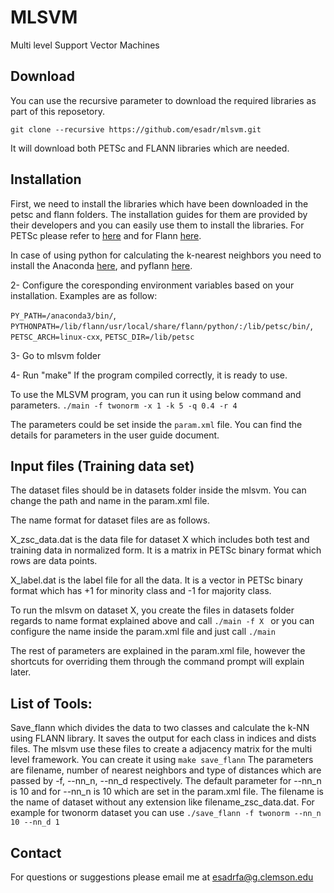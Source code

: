 # MLSVM
Multi level Support Vector Machines

Download
-------------
You can use the recursive parameter to download the required libraries as part of this reposetory.

`git clone --recursive https://github.com/esadr/mlsvm.git`

It will download both PETSc and FLANN libraries which are needed.

Installation
-------------
First, we need to install the libraries which have been downloaded in the petsc and flann folders. 
The installation guides for them are provided by their developers and you can easily use them to install the libraries.
For PETSc please refer to [here](https://www.mcs.anl.gov/petsc/documentation/installation.html) and for Flann [here](http://www.cs.ubc.ca/research/flann).

In case of using python for calculating the k-nearest neighbors you need to install the Anaconda [here](https://www.continuum.io/downloads), and pyflann [here](https://github.com/primetang/pyflann).


2- Configure the coresponding environment variables based on your installation. 
Examples are as follow:

`PY_PATH=/anaconda3/bin/`,  `PYTHONPATH=/lib/flann/usr/local/share/flann/python/:/lib/petsc/bin/`, `PETSC_ARCH=linux-cxx`, `PETSC_DIR=/lib/petsc`

3- Go to mlsvm folder

4- Run "make"
If the program compiled correctly, it is ready to use.

To use the MLSVM program, you can run it using below command and parameters. 
`./main -f twonorm -x 1 -k 5 -q 0.4 -r 4`

The parameters could be set inside the `param.xml` file. You can find the details for parameters in the user guide document.

Input files (Training data set)
-------------
The dataset files should be in datasets folder inside the mlsvm. You can change the path and name in the param.xml file.

The name format for dataset files are as follows.

X_zsc_data.dat is the data file for dataset X which includes both test and training data in normalized form. It is a matrix in PETSc binary format which rows are data points.

X_label.dat is the label file for all the data. It is a vector in PETSc binary format which has +1 for minority class and -1 for majority class.

To run the mlsvm on dataset X, you create the files in datasets folder regards to name format explained above and call `./main -f X ` or you can configure the name inside the param.xml file and just call `./main`

The rest of parameters are explained in the param.xml file, however the shortcuts for overriding them through the command prompt will explain later.


List of Tools:
-------------
Save_flann which divides the data to two classes and calculate the k-NN using FLANN library. It saves the output for each class in indices and dists files. The mlsvm use these files to create a adjacency matrix for the multi level framework.
You can create it using 
`make save_flann`
The parameters are filename, number of nearest neighbors and type of distances which are passed by -f, --nn_n, --nn_d respectively.
The default parameter for --nn_n is 10 and for --nn_n is 10 which are set in the param.xml file.
The filename is the name of dataset without any extension like filename_zsc_data.dat.
For example for twonorm dataset you can use `./save_flann -f twonorm --nn_n 10 --nn_d 1`



Contact
-------------
For questions or suggestions please email me at esadrfa@g.clemson.edu 




